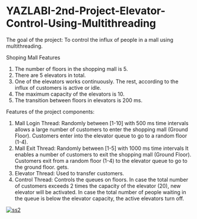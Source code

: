 # YAZLABI-2nd-Project-Elevator-Control-Using-Multithreading

The goal of the project:
To control the influx of people in a mall using multithreading.

Shoping Mall Features
1. The number of floors in the shopping mall is 5.
2. There are 5 elevators in total.
3. One of the elevators works continuously. The rest, according to the influx of customers is active or idle.
4. The maximum capacity of the elevators is 10.
5. The transition between floors in elevators is 200 ms.



Features of the project components:
1) Mall Login Thread: Randomly between [1-10] with 500 ms time intervals
allows a large number of customers to enter the shopping mall (Ground Floor). Customers enter into the elevator queue to go to a random floor (1-4).
2) Mall Exit Thread: Randomly between [1-5] with 1000 ms time intervals
It enables a number of customers to exit the shopping mall (Ground Floor).
Customers exit from a random floor (1-4) to the elevator queue to go to the ground floor.
gets.
3) Elevator Thread: Used to transfer customers.
4) Control Thread: Controls the queues on floors. 
In case the total number of customers exceeds 2 times the capacity of the elevator (20), new elevator will be activated.
In case the total number of people waiting in the queue is below the elevator capacity, the active elevators turn off.


<a href="https://ibb.co/PccpwMp"><img src="https://i.ibb.co/c665Dw5/ss2.jpg" alt="ss2" border="0"></a>
